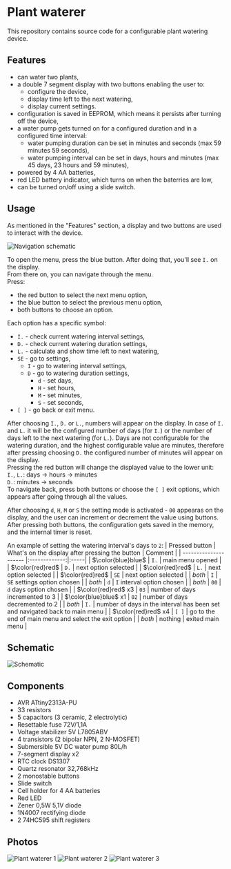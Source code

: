 # Plant waterer

This repository contains source code for a configurable plant watering device.  

## Features

- can water two plants,
- a double 7 segment display with two buttons enabling the user to:
    - configure the device,
    - display time left to the next watering,
    - display current settings.
- configuration is saved in EEPROM, which means it persists after turning off the device,
- a water pump gets turned on for a configured duration and in a configured time interval:
    - water pumping duration can be set in minutes and seconds (max 59 minutes 59 seconds), 
    - water pumping interval can be set in days, hours and minutes (max 45 days, 23 hours and 59 minutes), 
- powered by 4 AA batteries,
- red LED battery indicator, which turns on when the baterries are low,
- can be turned on/off using a slide switch.

## Usage

As mentioned in the "Features" section, a display and two buttons are used to interact with the device.

![Navigation schematic](docs/plant_waterer_navigation.png)

To open the menu, press the blue button. After doing that, you'll see `I.` on the display.  
From there on, you can navigate through the menu.  
Press:  
- the red button to select the next menu option,
- the blue button to select the previous menu option,
- both buttons to choose an option.

Each option has a specific symbol:
- `I.` - check current watering interval settings,
- `D.` - check current watering duration settings,
- `L.` - calculate and show time left to next watering,
- `SE` - go to settings,
    - `I` - go to watering interval settings,
    - `D` - go to watering duration settings,
        - `d` - set days,
        - `H` - set hours,
        - `M` - set minutes,
        - `S` - set seconds,
- `[ ]` - go back or exit menu.

After choosing `I.`, `D.` or `L.`, numbers will appear on the display. In case of `I.` and `L.` it will be the configured number of days (for `I.`) or the number of days left to the next watering (for `L.`). Days are not configurable for the watering duration, and the highest configurable value are minutes, therefore after pressing choosing `D.` the configured number of minutes will appear on the display.  
Pressing the red button will change the displayed value to the lower unit:  
`I.`, `L.`: days -> hours -> minutes  
`D.`: minutes -> seconds  
To navigate back, press both buttons or choose the `[ ]` exit options, which appears after going through all the values.

After choosing `d`, `H`, `M` or `S` the setting mode is activated - `00` appearas on the display, and the user can increment or decrement the value using buttons.  
After pressing both buttons, the configuration gets saved in the memory, and the internal timer is reset.  

An example of setting the watering interval's days to `2`: 
| Pressed button | What's on the display after pressing the button | Comment |
| --------------------- |:-------------:|:-----|
| $\color{blue}blue$    | `I.`          | main menu opened |
| $\color{red}red$      | `D.`          | next option selected |
| $\color{red}red$      | `L.`          | next option selected |
| $\color{red}red$      | `SE`          | next option selected |
| $both$                | `I`           | `SE` settings option chosen   |
| $both$                | `d`           | `I` interval option chosen   |
| $both$                | `00`          | `d` days option chosen   |
| $\color{red}red$ x3   | `03`          | number of days incremented to 3 |
| $\color{blue}blue$ x1 | `02`          | number of days decremented to 2 |
| $both$                | `I.`          | number of days in the interval has been set and navigated back to main menu |
| $\color{red}red$ x4   | `[ ]`         | go to the end of main menu and select the exit option |
| $both$                | nothing       | exited main menu |

## Schematic
![Schematic](docs/plant_waterer_schematic.png)

## Components

- AVR ATtiny2313A-PU
- 33 resistors
- 5 capacitors (3 ceramic, 2 electrolytic)
- Resettable fuse 72V/1,1A
- Voltage stabilizer 5V L7805ABV
- 4 transistors (2 bipolar NPN, 2 N-MOSFET)
- Submersible 5V DC water pump 80L/h
- 7-segment display x2
- RTC clock DS1307
- Quartz resonator 32,768kHz
- 2 monostable buttons
- Slide switch
- Cell holder for 4 AA batteries
- Red LED
- Zener 0,5W 5,1V diode
- 1N4007 rectifying diode
- 2 74HC595 shift registers

## Photos

![Plant waterer 1](docs/plant_waterer1.jpg)
![Plant waterer 2](docs/plant_waterer2.jpg)
![Plant waterer 3](docs/plant_waterer3.jpg)
